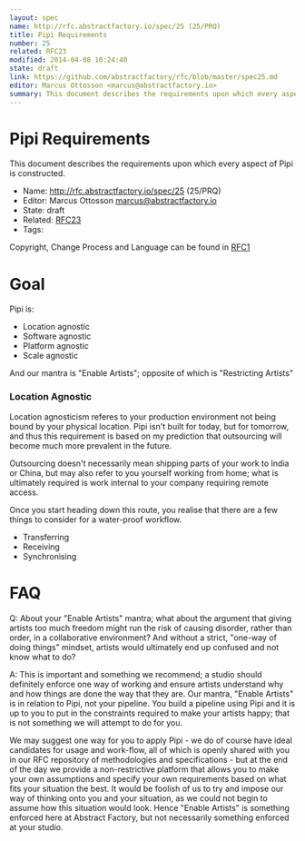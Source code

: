 ```yaml
---
layout: spec
name: http://rfc.abstractfactory.io/spec/25 (25/PRQ)
title: Pipi Requirements
number: 25
related: RFC23
modified: 2014-04-08 10:24:40
state: draft
link: https://github.com/abstractfactory/rfc/blob/master/spec25.md
editor: Marcus Ottosson <marcus@abstractfactory.io>
summary: This document describes the requirements upon which every aspect of Pipi is constructed.
---
```


# Pipi Requirements

This document describes the requirements upon which every aspect of Pipi is constructed.

* Name: http://rfc.abstractfactory.io/spec/25 (25/PRQ)
* Editor: Marcus Ottosson <marcus@abstractfactory.io>
* State: draft
* Related: [RFC23](http://rfc.abstractfactory.io/spec/23)
* Tags:

Copyright, Change Process and Language can be found in [RFC1](http://rfc.abstractfactory.io/spec/1)

# Goal

Pipi is:

* Location agnostic
* Software agnostic
* Platform agnostic
* Scale agnostic

And our mantra is "Enable Artists"; opposite of which is "Restricting Artists"

### Location Agnostic

Location agnosticism referes to your production environment not being bound by your physical location. Pipi isn't built for today, but for tomorrow, and thus this requirement is based on my prediction that outsourcing will become much more prevalent in the future.

Outsourcing doesn't necessarily mean shipping parts of your work to India or China, but may also refer to you yourself working from home; what is ultimately required is work internal to your company requiring remote access.

Once you start heading down this route, you realise that there are a few things to consider for a water-proof workflow.

* Transferring
* Receiving
* Synchronising

# FAQ

Q: About your "Enable Artists" mantra; what about the argument that giving artists too much freedom might run the risk of causing disorder, rather than order, in a collaborative environment? And without a strict, "one-way of doing things" mindset, artists would ultimately end up confused and not know what to do?

A: This is important and something we recommend; a studio should definitely enforce one way of working and ensure artists understand why and how things are done the way that they are. Our mantra, "Enable Artists" is in relation to Pipi, not your pipeline. You build a pipeline using Pipi and it is up to you to put in the constraints required to make your artists happy; that is not something we will attempt to do for you.

We may suggest one way for you to apply Pipi - we do of course have ideal candidates for usage and work-flow, all of which is openly shared with you in our RFC repository of methodologies and specifications - but at the end of the day we provide a non-restrictive platform that allows you to make your own assumptions and specify your own requirements based on what fits your situation the best. It would be foolish of us to try and impose our way of thinking onto you and your situation, as we could not begin to assume how this situation would look. Hence "Enable Artists" is something enforced here at Abstract Factory, but not necessarily something enforced at your studio.